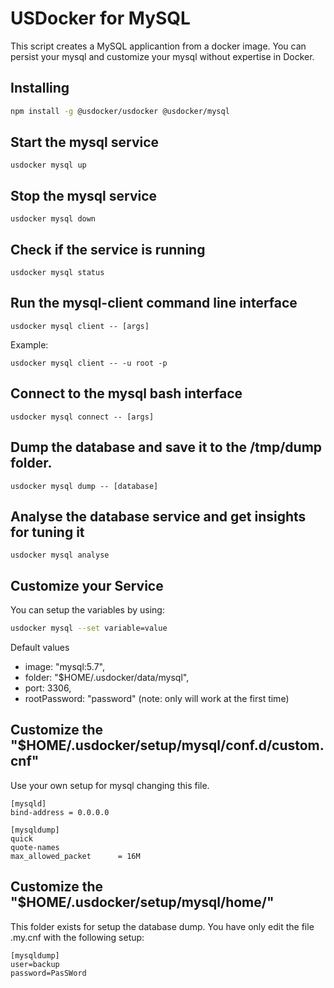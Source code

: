 # USDocker for MySQL

This script creates a MySQL applicantion from a docker image.
You can persist your mysql and customize your mysql without expertise in Docker.

## Installing

```bash
npm install -g @usdocker/usdocker @usdocker/mysql
```

## Start the mysql service

```
usdocker mysql up
```

## Stop the mysql service

```
usdocker mysql down
```

## Check if the service is running 

```
usdocker mysql status
```

## Run the mysql-client command line interface

```
usdocker mysql client -- [args]
```

Example:

```
usdocker mysql client -- -u root -p
```


## Connect to the mysql bash interface

```
usdocker mysql connect -- [args]
```

## Dump the database and save it to the /tmp/dump folder.

```
usdocker mysql dump -- [database]
```

## Analyse the database service and get insights for tuning it

```
usdocker mysql analyse
```

## Customize your Service

You can setup the variables by using:

```bash
usdocker mysql --set variable=value
```

Default values

  - image: "mysql:5.7",
  - folder: "$HOME/.usdocker/data/mysql",
  - port: 3306,
  - rootPassword: "password" (note: only will work at the first time)


## Customize the "$HOME/.usdocker/setup/mysql/conf.d/custom.cnf"

Use your own setup for mysql changing this file. 

```
[mysqld]
bind-address = 0.0.0.0

[mysqldump]
quick
quote-names
max_allowed_packet      = 16M
```

## Customize the "$HOME/.usdocker/setup/mysql/home/"

This folder exists for setup the database dump. You have only edit the file .my.cnf with the following setup:

```
[mysqldump]
user=backup
password=PasSWord
```
